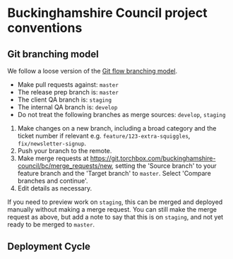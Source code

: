 # Buckinghamshire Council project conventions

## Git branching model

We follow a loose version of the [Git flow branching model](https://nvie.com/posts/a-successful-git-branching-model/).

- Make pull requests against: `master`
- The release prep branch is: `master`
- The client QA branch is: `staging`
- The internal QA branch is: `develop`
- Do not treat the following branches as merge sources: `develop`, `staging`

1. Make changes on a new branch, including a broad category and the ticket number if relevant e.g. `feature/123-extra-squiggles`, `fix/newsletter-signup`.
2. Push your branch to the remote.
3. Make merge requests at https://git.torchbox.com/buckinghamshire-council/bc/merge_requests/new, setting the 'Source branch' to your feature branch and the 'Target branch' to `master`. Select 'Compare branches and continue'.
4. Edit details as necessary.

If you need to preview work on `staging`, this can be merged and deployed manually without making a merge request. You can still make the merge request as above, but add a note to say that this is on `staging`, and not yet ready to be merged to `master`.

## Deployment Cycle

<!-- #FIXME Developer, delete this once you have reviewed this file.
Choose a deployment approach below, and delete what you don't need.
-->

<!-- Option one, simple deployment cycle

### Simple flavour

Make sure `master` contains all the desired changes (and is pushed to the remote repository and has passed CI). Deploy to production (see [deployment documentation](deployment.md)).

-->

<!-- Option two, release-based deployment cycle

### Versioned releases

This requires a 'release' QA server running a `release-x.x.x` branch which can be considered to be a merge source.

1. Make merge requests to the branch `release-x.x.x`.
1. Add a heading `# x.x.x (yyyy-mm-dd)` to `CHANGELOG.md`, detailing what is in this release.
1. Merge `release-x.x.x` to `master`.
1. Deploy to production (see [deployment documentation](deployment.md)).
1. Tag the merge commit
    1. `git tag x.x.x`
    1. `git push --tags`
1. Create a new branch `release-x.x+1.x`, or `release-x+1.x.x` as appropriate, from `master`.

Add release notes to (docs/release-notes.md).

#### Deploying bug fixes

Urgent bug fixes should be made against the latest-deployed release, i.e. x.x.x. There is possibly already a `release-x.(x+1).x` branch in progress.

1. Pull `master`.
1. Create the bug fix branch, e.g. `hotfix/mend-squiggles`.
    1. In `CHANGELOG.md`, add a new section to `x.x.(x+1) (yyyy-mm-dd)` where
       the date is the release date.
1. If it needs client approval, or to be user-tested, deploy to staging.
1. Make a merge request from `hotfix/mend-squiggles` to `master`.
1. Once the change is approved, accept the merge request, and deploy to Production
1. Tag the merge commit
    1. `git tag x.x.(x+1)`
    1. `git push --tags`
1. Merge master into `release-(x+1).x.x`.
-->
